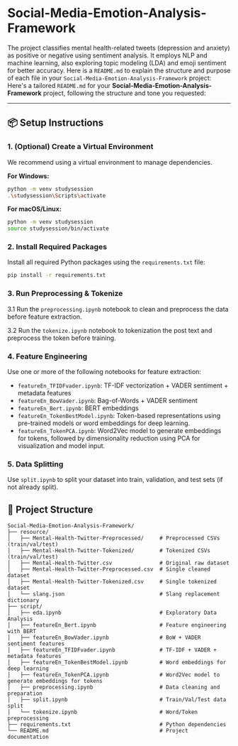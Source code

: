 # Social-Media-Emotion-Analysis-Framework
The project classifies mental health-related tweets (depression and anxiety) as positive or negative using sentiment analysis. It employs NLP and machine learning, also exploring topic modeling (LDA) and emoji sentiment for better accuracy.
Here is a `README.md` to explain the structure and purpose of each file in your `Social-Media-Emotion-Analysis-Framework` project:
Here's a tailored `README.md` for your **Social-Media-Emotion-Analysis-Framework** project, following the structure and tone you requested:

---

## 📦 Setup Instructions

### 1. (Optional) Create a Virtual Environment

We recommend using a virtual environment to manage dependencies.

**For Windows:**

```bash
python -m venv studysession
.\studysession\Scripts\activate
```

**For macOS/Linux:**

```bash
python -m venv studysession
source studysession/bin/activate
```

### 2. Install Required Packages

Install all required Python packages using the `requirements.txt` file:

```bash
pip install -r requirements.txt
```

### 3. Run Preprocessing & Tokenize

3.1 Run the `preprocessing.ipynb` notebook to clean and preprocess the data before feature extraction.

3.2 Run the `tokenize.ipynb` notebook to tokenization the post text and preprocess the token before training.

### 4. Feature Engineering

Use one or more of the following notebooks for feature extraction:

* `featureEn_TFIDFvader.ipynb`: TF-IDF vectorization + VADER sentiment + metadata features
* `featureEn_BowVader.ipynb`: Bag-of-Words + VADER sentiment
* `featureEn_Bert.ipynb`: BERT embeddings
* `featureEn_TokenBestModel.ipynb`: Token-based representations using pre-trained models or word embeddings for deep learning.
* `featureEn_TokenPCA.ipynb`: Word2Vec model to generate embeddings for tokens, followed by dimensionality reduction using PCA for visualization and model input.

### 5. Data Splitting

Use `split.ipynb` to split your dataset into train, validation, and test sets (if not already split).

## 📁 Project Structure

```text
Social-Media-Emotion-Analysis-Framework/
├── resource/
│   ├── Mental-Health-Twitter-Preprocessed/     # Preprocessed CSVs (train/val/test)
│   ├── Mental-Health-Twitter-Tokenized/        # Tokenized CSVs (train/val/test)
│   ├── Mental-Health-Twitter.csv               # Original raw dataset
│   ├── Mental-Health-Twitter-Preprocessed.csv  # Single cleaned dataset
│   ├── Mental-Health-Twitter-Tokenized.csv     # Single tokenized dataset
│   └── slang.json                              # Slang replacement dictionary
├── script/
│   ├── eda.ipynb                               # Exploratory Data Analysis
│   ├── featureEn_Bert.ipynb                    # Feature engineering with BERT
│   ├── featureEn_BowVader.ipynb                # BoW + VADER sentiment features
│   ├── featureEn_TFIDFvader.ipynb              # TF-IDF + VADER + metadata features
│   ├── featureEn_TokenBestModel.ipynb          # Word embeddings for deep learning
│   ├── featureEn_TokenPCA.ipynb                # Word2Vec model to generate embeddings for tokens
│   ├── preprocessing.ipynb                     # Data cleaning and preparation
│   ├── split.ipynb                             # Train/Val/Test data split
│   └── tokenize.ipynb                          # Word/Token preprocessing
├── requirements.txt                            # Python dependencies
└── README.md                                   # Project documentation
```
